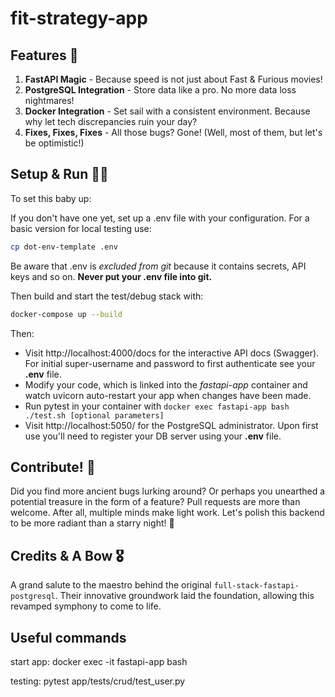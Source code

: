 # fit-strategy-app


## Features 🌈

1. **FastAPI Magic** - Because speed is not just about Fast & Furious movies!
2. **PostgreSQL Integration** - Store data like a pro. No more data loss nightmares!
3. **Docker Integration** - Set sail with a consistent environment. Because why let tech discrepancies ruin your day?
4. **Fixes, Fixes, Fixes** - All those bugs? Gone! (Well, most of them, but let's be optimistic!)

## Setup & Run 🏃‍♂️

To set this baby up:

If you don't have one yet, set up a .env file with your configuration.  For a basic version for local testing use:
```bash
cp dot-env-template .env
```
Be aware that .env is *excluded from git* because it contains secrets, API keys and so on.  **Never put your .env file into git.**

Then build and start the test/debug stack with:
```bash
docker-compose up --build
```

Then:
- Visit http://localhost:4000/docs for the interactive API docs (Swagger). For initial super-username and password to first authenticate see your **.env** file.
- Modify your code, which is linked into the *fastapi-app* container and watch uvicorn auto-restart your app when changes have been made.
- Run pytest in your container with `docker exec fastapi-app bash ./test.sh [optional parameters]`
- Visit http://localhost:5050/ for the PostgreSQL administrator. Upon first use you'll need to register your DB server using your **.env** file.


## Contribute! 🤝

Did you find more ancient bugs lurking around? Or perhaps you unearthed a potential treasure in the form of a feature? Pull requests are more than welcome. After all, multiple minds make light work. Let's polish this backend to be more radiant than a starry night! 💫

## Credits & A Bow 🎖️

A grand salute to the maestro behind the original `full-stack-fastapi-postgresql`. Their innovative groundwork laid the foundation, allowing this revamped symphony to come to life.


## Useful commands

start app: docker exec -it fastapi-app bash

testing: pytest app/tests/crud/test_user.py
